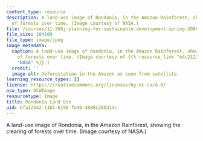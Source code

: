 ```yaml
---
content_type: resource
description: A land-use image of Rondonia, in the Amazon Rainforest, showing the clearing
  of forests over time. (Image courtesy of NASA.)
file: /courses/11-366j-planning-for-sustainable-development-spring-2006/bfa1234211b56196fe404888c286314c_11-366js06.jpg
file_size: 184109
file_type: image/jpeg
image_metadata:
  caption: A land-use image of Rondonia, in the Amazon Rainforest, showing the clearing
    of forests over time. (Image courtesy of {{% resource_link "e4c21227-4a81-46d2-87c9-3f7b8007cb31"
    "NASA" %}}.)
  credit: ''
  image-alt: Deforestation in the Amazon as seen from satellite.
learning_resource_types: []
license: https://creativecommons.org/licenses/by-nc-sa/4.0/
ocw_type: OCWImage
resourcetype: Image
title: Rondonia Land Use
uid: bfa12342-11b5-6196-fe40-4888c286314c
---
```

A land-use image of Rondonia, in the Amazon Rainforest, showing the clearing of forests over time. (Image courtesy of NASA.)